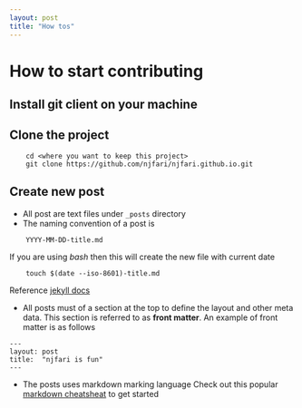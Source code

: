 ```yaml
---
layout: post
title: "How tos"
---
```

# How to start contributing
## Install git client on your machine
## Clone the project
```
    cd <where you want to keep this project>
    git clone https://github.com/njfari/njfari.github.io.git
```
## Create new post
* All post are text files under ```_posts``` directory
* The naming convention of a post is
```
    YYYY-MM-DD-title.md
```
If you are using *bash* then this will create the new file with current date
```
    touch $(date --iso-8601)-title.md
```
Reference [jekyll docs](https://jekyllrb.com/docs/posts/)
* All posts must of a section at the top to define the layout and other meta data. This section is referred to as **front matter**. An example of front matter is as follows
```
---
layout: post
title:  "njfari is fun"
---
```
* The posts uses markdown marking language
Check out this popular [markdown cheatsheat](https://github.com/adam-p/markdown-here/wiki/Markdown-Cheatsheet) to get started
